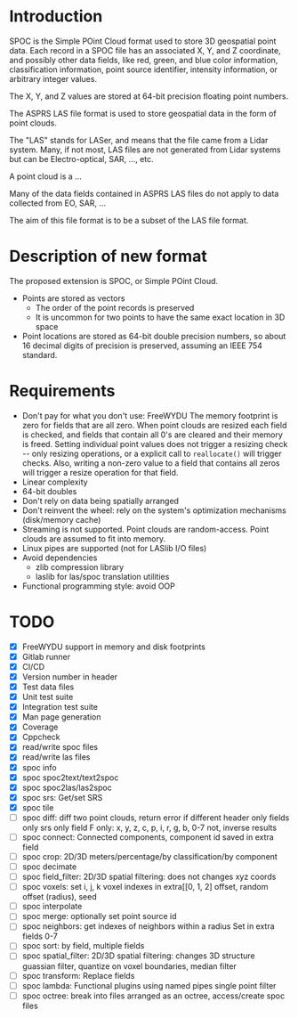 # Introduction

SPOC is the Simple POint Cloud format used to store 3D geospatial point
data. Each record in a SPOC file has an associated X, Y, and Z
coordinate, and possibly other data fields, like red, green, and blue
color information, classification information, point source identifier,
intensity information, or arbitrary integer values.

The X, Y, and Z values are stored at 64-bit precision floating point
numbers.

The ASPRS LAS file format is used to store geospatial data in the form
of point clouds.

The "LAS" stands for LASer, and means that the file came from a Lidar
system. Many, if not most, LAS files are not generated from Lidar
systems but can be Electro-optical, SAR, ..., etc.

A point cloud is a ...

Many of the data fields contained in ASPRS LAS files do not apply to
data collected from EO, SAR, ...

The aim of this file format is to be a subset of the LAS file format.

# Description of new format

The proposed extension is SPOC, or Simple POint Cloud.

* Points are stored as vectors
    * The order of the point records is preserved
    * It is uncommon for two points to have the same exact location in
    3D space
* Point locations are stored as 64-bit double precision numbers, so
  about 16 decimal digits of precision is preserved, assuming an IEEE
  754 standard.

# Requirements

* Don't pay for what you don't use: FreeWYDU
    The memory footprint is zero for fields that are all zero. When
    point clouds are resized each field is checked, and fields that
    contain all 0's are cleared and their memory is freed.
    Setting individual point values does not trigger a resizing check --
    only resizing operations, or a explicit call to `reallocate()` will
    trigger checks. Also, writing a non-zero value to a field that
    contains all zeros will trigger a resize operation for that field.
* Linear complexity
* 64-bit doubles
* Don't rely on data being spatially arranged
* Don't reinvent the wheel: rely on the system's optimization mechanisms
  (disk/memory cache)
* Streaming is not supported. Point clouds are random-access. Point
  clouds are assumed to fit into memory.
* Linux pipes are supported (not for LASlib I/O files)
* Avoid dependencies
    * zlib compression library
    * laslib for las/spoc translation utilities
* Functional programming style: avoid OOP

# TODO

* [X] FreeWYDU support in memory and disk footprints
* [X] Gitlab runner
* [X] CI/CD
* [X] Version number in header
* [X] Test data files
* [X] Unit test suite
* [X] Integration test suite
* [X] Man page generation
* [X] Coverage
* [X] Cppcheck
* [X] read/write spoc files
* [X] read/write las files
* [X] spoc info
* [X] spoc spoc2text/text2spoc
* [X] spoc spoc2las/las2spoc
* [X] spoc srs: Get/set SRS
* [X] spoc tile
* [ ] spoc diff: diff two point clouds, return error if different
           header only
           fields only
           srs only
           field F only: x, y, z, c, p, i, r, g, b, 0-7
           not, inverse results
* [ ] spoc connect: Connected components, component id saved in extra field
* [ ] spoc crop: 2D/3D meters/percentage/by classification/by component
* [ ] spoc decimate
* [ ] spoc field\_filter: 2D/3D spatial filtering: does not changes xyz coords
* [ ] spoc voxels: set i, j, k voxel indexes in extra[[0, 1, 2]
           offset, random offset (radius), seed
* [ ] spoc interpolate
* [ ] spoc merge: optionally set point source id
* [ ] spoc neighbors: get indexes of neighbors within a radius
           Set in extra fields 0-7
* [ ] spoc sort: by field, multiple fields
* [ ] spoc spatial\_filter: 2D/3D spatial filtering: changes 3D structure
           guassian filter, quantize on voxel boundaries, median filter
* [ ] spoc transform: Replace fields
* [ ] spoc lambda: Functional plugins using named pipes
           single point filter
* [ ] spoc octree: break into files arranged as an octree, access/create spoc files
